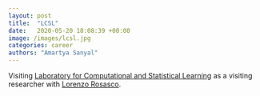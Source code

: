 ```yaml
---
layout: post
title:  "LCSL"
date:   2020-05-20 18:08:39 +00:00
image: /images/lcsl.jpg
categories: career
authors: "Amartya Sanyal"
---
```

Visiting <a href="http://lcsl.mit.edu/#/home"> Laboratory for Computational and Statistical Learning</a> as a visiting researcher  with <a href="https://www.dibris.unige.it/en/rosasco-lorenzo"> Lorenzo Rosasco</a>.